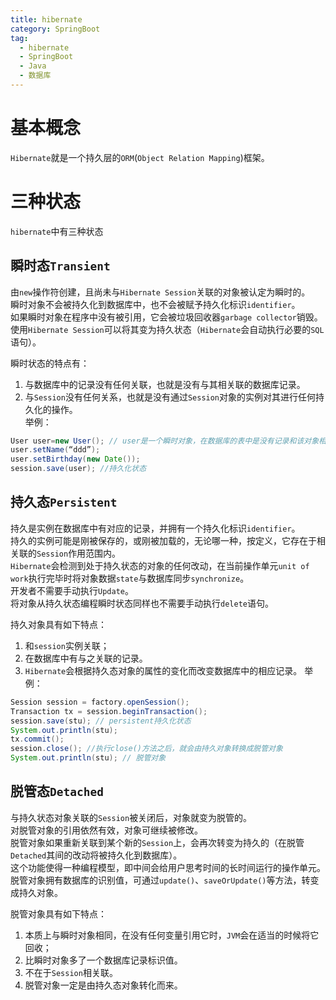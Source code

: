 ```yaml
---
title: hibernate
category: SpringBoot
tag:
  - hibernate
  - SpringBoot
  - Java
  - 数据库
---
```


# 基本概念
`Hibernate`就是一个持久层的`ORM`(`Object Relation Mapping`)框架。

# 三种状态
`hibernate`中有三种状态

## 瞬时态`Transient`
由`new`操作符创建，且尚未与`Hibernate Session`关联的对象被认定为瞬时的。\
瞬时对象不会被持久化到数据库中，也不会被赋予持久化标识`identifier`。\
如果瞬时对象在程序中没有被引用，它会被垃圾回收器`garbage collector`销毁。\
使用`Hibernate Session`可以将其变为持久状态（`Hibernate`会自动执行必要的`SQL`语句）。

瞬时状态的特点有：
1. 与数据库中的记录没有任何关联，也就是没有与其相关联的数据库记录。
2. 与`Session`没有任何关系，也就是没有通过`Session`对象的实例对其进行任何持久化的操作。\
举例：
```java
User user=new User(); // user是一个瞬时对象，在数据库的表中是没有记录和该对象相对应的。和session没有关系。
user.setName(“ddd”);
user.setBirthday(new Date());
session.save(user); //持久化状态
```

## 持久态`Persistent`
持久是实例在数据库中有对应的记录，并拥有一个持久化标识`identifier`。\
持久的实例可能是刚被保存的，或刚被加载的，无论哪一种，按定义，它存在于相关联的`Session`作用范围内。\
`Hibernate`会检测到处于持久状态的对象的任何改动，在当前操作单元`unit of work`执行完毕时将对象数据`state`与数据库同步`synchronize`。\
开发者不需要手动执行`Update`。\
将对象从持久状态编程瞬时状态同样也不需要手动执行`delete`语句。

持久对象具有如下特点：
1. 和`session`实例关联；
2. 在数据库中有与之关联的记录。
3. `Hibernate`会根据持久态对象的属性的变化而改变数据库中的相应记录。
举例：
```java
Session session = factory.openSession();
Transaction tx = session.beginTransaction();
session.save(stu); // persistent持久化状态
System.out.println(stu);
tx.commit();
session.close(); //执行close()方法之后，就会由持久对象转换成脱管对象
System.out.println(stu); // 脱管对象
```
## 脱管态`Detached`
与持久状态对象关联的`Session`被关闭后，对象就变为脱管的。\
对脱管对象的引用依然有效，对象可继续被修改。\
脱管对象如果重新关联到某个新的`Session`上，会再次转变为持久的（在脱管`Detached`其间的改动将被持久化到数据库）。\
这个功能使得一种编程模型，即中间会给用户思考时间的长时间运行的操作单元。\
脱管对象拥有数据库的识别值，可通过`update()`、`saveOrUpdate()`等方法，转变成持久对象。

脱管对象具有如下特点：
1. 本质上与瞬时对象相同，在没有任何变量引用它时，`JVM`会在适当的时候将它回收；
2. 比瞬时对象多了一个数据库记录标识值。
3. 不在于`Session`相关联。
4. 脱管对象一定是由持久态对象转化而来。
